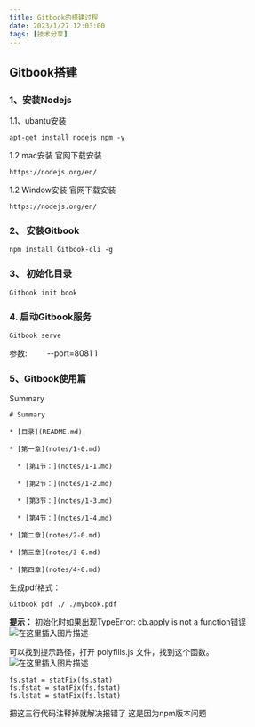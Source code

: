 ```yaml
---
title: Gitbook的搭建过程
date: 2023/1/27 12:03:00
tags: [技术分享]
---
```

## Gitbook搭建
### 1、安装Nodejs
1.1、ubantu安装
```
apt-get install nodejs npm -y
```
1.2 mac安装
官网下载安装

```
https://nodejs.org/en/
```
1.2 Window安装
官网下载安装

```
https://nodejs.org/en/
```

### 2、 安装Gitbook

```
npm install Gitbook-cli -g
```

### 3、 初始化目录

```
Gitbook init book
```


### 4. 启动Gitbook服务

```
Gitbook serve
```
参数:
&ensp;&ensp;&ensp;&ensp; --port=8081
1
### 5、Gitbook使用篇

Summary


```
# Summary

* [目录](README.md)

* [第一章](notes/1-0.md)

  * [第1节：](notes/1-1.md)

  * [第2节：](notes/1-2.md)

  * [第3节：](notes/1-3.md)

  * [第4节：](notes/1-4.md)

* [第二章](notes/2-0.md)

* [第三章](notes/3-0.md)

* [第四章](notes/4-0.md)
```

生成pdf格式：

```
Gitbook pdf ./ ./mybook.pdf
```

**提示：**
初始化时如果出现TypeError: cb.apply is not a function错误
![在这里插入图片描述](https://img-blog.csdnimg.cn/3dd9626e8ab4411ab8a3a7274ef280ec.png#pic_center)

可以找到提示路径，打开 polyfills.js 文件，找到这个函数。
![在这里插入图片描述](https://img-blog.csdnimg.cn/a1fe881dbfa2456294d542cb96980b2f.png#pic_center)


```
fs.stat = statFix(fs.stat)
fs.fstat = statFix(fs.fstat)
fs.lstat = statFix(fs.lstat)
```
把这三行代码注释掉就解决报错了
这是因为npm版本问题

